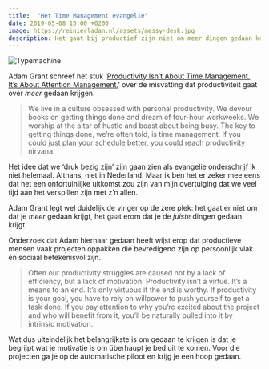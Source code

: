 ```yaml
---
title:  "Het Time Management evangelie"
date: 2019-05-08 15:00 +0200
image: https://reinierladan.nl/assets/messy-desk.jpg
description: Het gaat bij productief zijn niet om meer dingen gedaan krijgen maar de juiste dingen gedaan krijgen.
---
```


![Typemachine](https://reinierladan.nl/assets/messy-desk.jpg)

Adam Grant schreef het stuk ‘[Productivity Isn’t About Time Management. It’s About Attention Management.](https://www.nytimes.com/2019/03/28/smarter-living/productivity-isnt-about-time-management-its-about-attention-management.html)’ over de misvatting dat productiviteit gaat over _meer_ gedaan krijgen.

> We live in a culture obsessed with personal productivity. We devour books on getting things done and dream of four-hour workweeks. We worship at the altar of hustle and boast about being busy. The key to getting things done, we’re often told, is time management. If you could just plan your schedule better, you could reach productivity nirvana.

Het idee dat we ‘druk bezig zijn’ zijn gaan zien als evangelie onderschrijf ik niet helemaal. Althans, niet in Nederland. Maar ik ben het er zeker mee eens dat het een onfortuinlijke uitkomst zou zijn van mijn overtuiging dat we veel tijd aan het verspillen zijn met z’n allen.

Adam Grant legt wel duidelijk de vinger op de zere plek: het gaat er niet om dat je _meer_ gedaan krijgt, het gaat erom dat je de _juiste_ dingen gedaan krijgt.

Onderzoek dat Adam hiernaar gedaan heeft wijst erop dat productieve mensen vaak projecten oppakken die bevredigend zijn op persoonlijk vlak én sociaal betekenisvol zijn.

> Often our productivity struggles are caused not by a lack of efficiency, but a lack of motivation. Productivity isn’t a virtue. It’s a means to an end. It’s only virtuous if the end is worthy. If productivity is your goal, you have to rely on willpower to push yourself to get a task done. If you pay attention to why you’re excited about the project and who will benefit from it, you’ll be naturally pulled into it by intrinsic motivation.

Wat dus uiteindelijk het belangrijkste is om gedaan te krijgen is dat je begrijpt wat je motivatie is om überhaupt je bed uit te komen. Voor die projecten ga je op de automatische piloot en krijg je een hoop gedaan.
